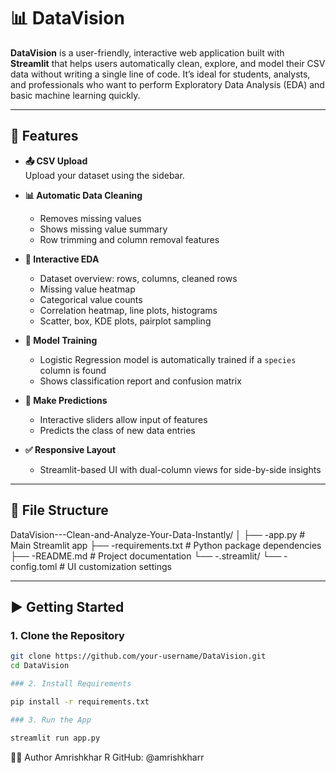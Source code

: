 # 📊 DataVision

**DataVision** is a user-friendly, interactive web application built with **Streamlit** that helps users automatically clean, explore, and model their CSV data without writing a single line of code. It’s ideal for students, analysts, and professionals who want to perform Exploratory Data Analysis (EDA) and basic machine learning quickly.

---

## 🚀 Features

- **📤 CSV Upload**  
  Upload your dataset using the sidebar.

- **📊 Automatic Data Cleaning**
  - Removes missing values
  - Shows missing value summary
  - Row trimming and column removal features

- **🧭 Interactive EDA**
  - Dataset overview: rows, columns, cleaned rows
  - Missing value heatmap
  - Categorical value counts
  - Correlation heatmap, line plots, histograms
  - Scatter, box, KDE plots, pairplot sampling

- **🧠 Model Training**
  - Logistic Regression model is automatically trained if a `species` column is found
  - Shows classification report and confusion matrix

- **🔮 Make Predictions**
  - Interactive sliders allow input of features
  - Predicts the class of new data entries

- **✅ Responsive Layout**
  - Streamlit-based UI with dual-column views for side-by-side insights

---

## 📁 File Structure

DataVision---Clean-and-Analyze-Your-Data-Instantly/
│
├── -app.py # Main Streamlit app
├── -requirements.txt # Python package dependencies
├── -README.md # Project documentation
└── -.streamlit/
└── -config.toml # UI customization settings


---

## ▶️ Getting Started

### 1. Clone the Repository

```bash
git clone https://github.com/your-username/DataVision.git
cd DataVision

### 2. Install Requirements

pip install -r requirements.txt

### 3. Run the App

streamlit run app.py

```

👨‍💻 Author
Amrishkhar R
GitHub: @amrishkharr

